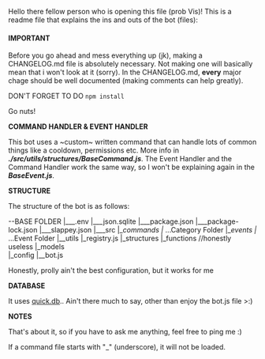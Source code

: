 Hello there fellow person who is opening this file (prob Vis)! This is a readme file that explains the ins and outs of the bot (files):

#### IMPORTANT ####

Before you go ahead and mess everything up (jk), making a CHANGELOG.md file is absolutely necessary. Not making one will basically mean that i won't look at it (sorry). In the CHANGELOG.md, **every** major chage should be well documented (making comments can help greatly). 

DON'T FORGET TO DO `npm install`

Go nuts!

**COMMAND HANDLER & EVENT HANDLER**

This bot uses a ~custom~ written command that can handle lots of common things like a cooldown, permissions etc. More info in ***./src/utils/structures/BaseCommand.js***. The Event Handler and the Command Handler work the same way, so I won't be explaining again in the ***BaseEvent.js***.

**STRUCTURE**

The structure of the bot is as follows:


--BASE FOLDER
 |___.env
 |___json.sqlite
 |___package.json
 |___package-lock.json
 |___slappey.json
 |___src
    |__commands
        |_ ...Category Folder
    |__events
        |_ ...Event Folder
    |__utils
        |_registry.js
        |_structures
        |_functions //honestly useless
        |_models  
        |_config 
    |__bot.js


Honestly, prolly ain't the best configuration, but it works for me

**DATABASE**

It uses [quick.db](https://quickdb.js.org/overview/docs).. Ain't there much to say, other than enjoy the bot.js file >:)

**NOTES**

That's about it, so if you have to ask me anything, feel free to ping me :)

If a command file starts with "_" (underscore), it will not be loaded.